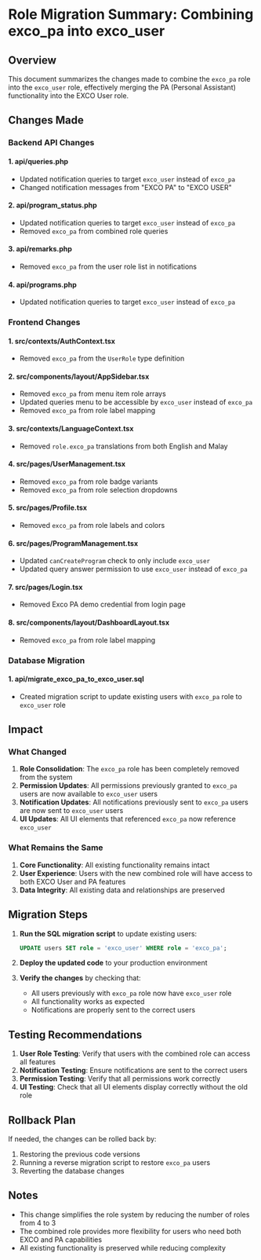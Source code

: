 # Role Migration Summary: Combining exco_pa into exco_user

## Overview
This document summarizes the changes made to combine the `exco_pa` role into the `exco_user` role, effectively merging the PA (Personal Assistant) functionality into the EXCO User role.

## Changes Made

### Backend API Changes

#### 1. api/queries.php
- Updated notification queries to target `exco_user` instead of `exco_pa`
- Changed notification messages from "EXCO PA" to "EXCO USER"

#### 2. api/program_status.php
- Updated notification queries to target `exco_user` instead of `exco_pa`
- Removed `exco_pa` from combined role queries

#### 3. api/remarks.php
- Removed `exco_pa` from the user role list in notifications

#### 4. api/programs.php
- Updated notification queries to target `exco_user` instead of `exco_pa`

### Frontend Changes

#### 1. src/contexts/AuthContext.tsx
- Removed `exco_pa` from the `UserRole` type definition

#### 2. src/components/layout/AppSidebar.tsx
- Removed `exco_pa` from menu item role arrays
- Updated queries menu to be accessible by `exco_user` instead of `exco_pa`
- Removed `exco_pa` from role label mapping

#### 3. src/contexts/LanguageContext.tsx
- Removed `role.exco_pa` translations from both English and Malay

#### 4. src/pages/UserManagement.tsx
- Removed `exco_pa` from role badge variants
- Removed `exco_pa` from role selection dropdowns

#### 5. src/pages/Profile.tsx
- Removed `exco_pa` from role labels and colors

#### 6. src/pages/ProgramManagement.tsx
- Updated `canCreateProgram` check to only include `exco_user`
- Updated query answer permission to use `exco_user` instead of `exco_pa`

#### 7. src/pages/Login.tsx
- Removed Exco PA demo credential from login page

#### 8. src/components/layout/DashboardLayout.tsx
- Removed `exco_pa` from role label mapping

### Database Migration

#### 1. api/migrate_exco_pa_to_exco_user.sql
- Created migration script to update existing users with `exco_pa` role to `exco_user` role

## Impact

### What Changed
1. **Role Consolidation**: The `exco_pa` role has been completely removed from the system
2. **Permission Updates**: All permissions previously granted to `exco_pa` users are now available to `exco_user` users
3. **Notification Updates**: All notifications previously sent to `exco_pa` users are now sent to `exco_user` users
4. **UI Updates**: All UI elements that referenced `exco_pa` now reference `exco_user`

### What Remains the Same
1. **Core Functionality**: All existing functionality remains intact
2. **User Experience**: Users with the new combined role will have access to both EXCO User and PA features
3. **Data Integrity**: All existing data and relationships are preserved

## Migration Steps

1. **Run the SQL migration script** to update existing users:
   ```sql
   UPDATE users SET role = 'exco_user' WHERE role = 'exco_pa';
   ```

2. **Deploy the updated code** to your production environment

3. **Verify the changes** by checking that:
   - All users previously with `exco_pa` role now have `exco_user` role
   - All functionality works as expected
   - Notifications are properly sent to the correct users

## Testing Recommendations

1. **User Role Testing**: Verify that users with the combined role can access all features
2. **Notification Testing**: Ensure notifications are sent to the correct users
3. **Permission Testing**: Verify that all permissions work correctly
4. **UI Testing**: Check that all UI elements display correctly without the old role

## Rollback Plan

If needed, the changes can be rolled back by:
1. Restoring the previous code versions
2. Running a reverse migration script to restore `exco_pa` users
3. Reverting the database changes

## Notes

- This change simplifies the role system by reducing the number of roles from 4 to 3
- The combined role provides more flexibility for users who need both EXCO and PA capabilities
- All existing functionality is preserved while reducing complexity